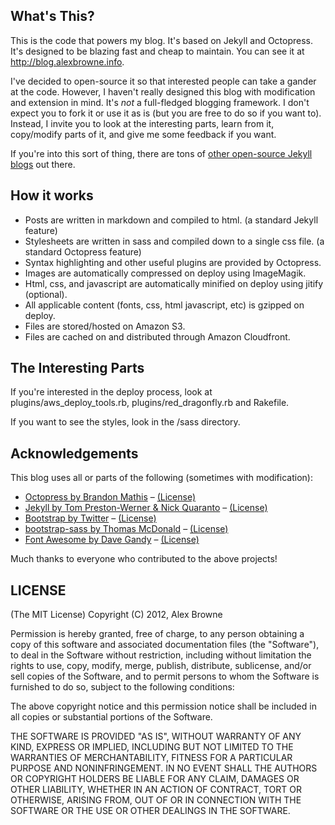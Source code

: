 ## What's This?
This is the code that powers my blog. It's based on Jekyll and Octopress. It's designed to be blazing fast
and cheap to maintain. You can see it at http://blog.alexbrowne.info.

I've decided to open-source it so that interested people can take a gander at the code. However, I haven't
really designed this blog with modification and extension in mind. It's *not* a full-fledged blogging framework.
I don't expect you to fork it or use it as is (but you are free to do so if you want to). Instead, I invite you
to look at the interesting parts, learn from it, copy/modify parts of it, and give me some feedback if you want.

If you're into this sort of thing, there are tons of [other open-source Jekyll blogs](https://github.com/mojombo/jekyll/wiki/Sites) out there.

## How it works
* Posts are written in markdown and compiled to html. (a standard Jekyll feature)
* Stylesheets are written in sass and compiled down to a single css file. (a standard Octopress feature)
* Syntax highlighting and other useful plugins are provided by Octopress.
* Images are automatically compressed on deploy using ImageMagik.
* Html, css, and javascript are automatically minified on deploy using jitify (optional).
* All applicable content (fonts, css, html javascript, etc) is gzipped on deploy.
* Files are stored/hosted on Amazon S3.
* Files are cached on and distributed through Amazon Cloudfront.

## The Interesting Parts
If you're interested in the deploy process, look at plugins/aws_deploy_tools.rb, plugins/red_dragonfly.rb and Rakefile.

If you want to see the styles, look in the /sass directory.

## Acknowledgements
This blog uses all or parts of the following (sometimes with modification): 
* [Octopress by Brandon Mathis](http://octopress.org/) – [(License)](https://github.com/imathis/octopress#license)
* [Jekyll by Tom Preston-Werner & Nick Quaranto](https://github.com/mojombo/jekyll) – [(License)](https://github.com/mojombo/jekyll/blob/master/LICENSE)
* [Bootstrap by Twitter](http://twitter.github.com/bootstrap/) – [(License)](https://github.com/twitter/bootstrap/blob/master/LICENSE)
* [bootstrap-sass by Thomas McDonald](https://github.com/thomas-mcdonald/bootstrap-sass) – [(License)](https://github.com/thomas-mcdonald/bootstrap-sass/blob/master/LICENSE)
* [Font Awesome by Dave Gandy](http://fortawesome.github.com/Font-Awesome) – [(License)](http://fortawesome.github.com/Font-Awesome/#license)

Much thanks to everyone who contributed to the above projects!


## LICENSE
(The MIT License)
Copyright (C) 2012, Alex Browne

Permission is hereby granted, free of charge, to any person obtaining a copy of this software and associated documentation files (the "Software"), to deal in the Software without restriction, including without limitation the rights to use, copy, modify, merge, publish, distribute, sublicense, and/or sell copies of the Software, and to permit persons to whom the Software is furnished to do so, subject to the following conditions:

The above copyright notice and this permission notice shall be included in all copies or substantial portions of the Software.

THE SOFTWARE IS PROVIDED "AS IS", WITHOUT WARRANTY OF ANY KIND, EXPRESS OR IMPLIED, INCLUDING BUT NOT LIMITED TO THE WARRANTIES OF MERCHANTABILITY, FITNESS FOR A PARTICULAR PURPOSE AND NONINFRINGEMENT. IN NO EVENT SHALL THE AUTHORS OR COPYRIGHT HOLDERS BE LIABLE FOR ANY CLAIM, DAMAGES OR OTHER LIABILITY, WHETHER IN AN ACTION OF CONTRACT, TORT OR OTHERWISE, ARISING FROM, OUT OF OR IN CONNECTION WITH THE SOFTWARE OR THE USE OR OTHER DEALINGS IN THE SOFTWARE.
